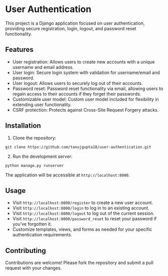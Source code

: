 # User Authentication

This project is a Django application focused on user authentication, providing secure registration, login, logout, and password reset functionality.

## Features

- User registration: Allows users to create new accounts with a unique username and email address.
- User login: Secure login system with validation for username/email and password.
- User logout: Allows users to securely log out of their accounts.
- Password reset: Password reset functionality via email, allowing users to regain access to their accounts if they forget their passwords.
- Customizable user model: Custom user model included for flexibility in extending user functionality.
- CSRF protection: Protects against Cross-Site Request Forgery attacks.

## Installation

1. Clone the repository:

```
git clone https://github.com/tanujgupta18/user-authentication.git
```

2. Run the development server:

```
python manage.py runserver
```

The application will be accessible at `http://localhost:8000`.

## Usage

- Visit `http://localhost:8000/register` to create a new user account.
- Visit `http://localhost:8000/login` to log in to an existing account.
- Visit `http://localhost:8000/logout` to log out of the current session.
- Visit `http://localhost:8000/password_reset` to reset your password if you've forgotten it.
- Customize templates, views, and forms as needed for your specific authentication requirements.

## Contributing

Contributions are welcome! Please fork the repository and submit a pull request with your changes.
